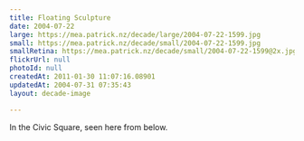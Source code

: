 ```yaml
---
title: Floating Sculpture
date: 2004-07-22
large: https://mea.patrick.nz/decade/large/2004-07-22-1599.jpg
small: https://mea.patrick.nz/decade/small/2004-07-22-1599.jpg
smallRetina: https://mea.patrick.nz/decade/small/2004-07-22-1599@2x.jpg
flickrUrl: null
photoId: null
createdAt: 2011-01-30 11:07:16.08901
updatedAt: 2004-07-31 07:35:43
layout: decade-image

---
```

In the Civic Square, seen here from below.
